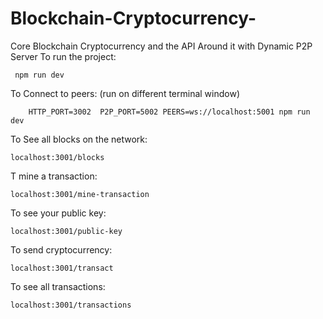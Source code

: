 # Blockchain-Cryptocurrency-
Core Blockchain Cryptocurrency and the API Around it with Dynamic P2P Server
To run the project:

     npm run dev
     
     
To Connect to peers: (run on different terminal window)

        HTTP_PORT=3002  P2P_PORT=5002 PEERS=ws://localhost:5001 npm run dev
    
    
To See all blocks on the network:

    localhost:3001/blocks
    
T mine a transaction:

    localhost:3001/mine-transaction
    
To see your public key:

    localhost:3001/public-key
    
To send cryptocurrency:

    localhost:3001/transact
    

To see all transactions:

    localhost:3001/transactions
